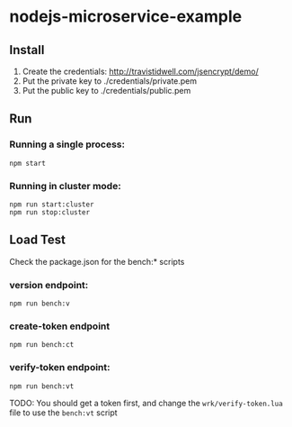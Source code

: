 # nodejs-microservice-example

## Install

1. Create the credentials: http://travistidwell.com/jsencrypt/demo/
1. Put the private key to ./credentials/private.pem
1. Put the public key to ./credentials/public.pem

## Run

### Running a single process:

```
npm start
```

### Running in cluster mode:

```
npm run start:cluster
npm run stop:cluster
```

## Load Test

Check the package.json for the bench:\* scripts

### version endpoint:

```
npm run bench:v
```

### create-token endpoint

```
npm run bench:ct
```

### verify-token endpoint:

```
npm run bench:vt
```

TODO: You should get a token first, and change the `wrk/verify-token.lua` file to use the `bench:vt` script
